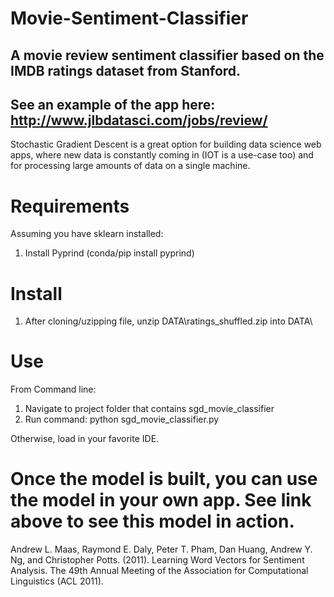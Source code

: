 # Movie-Sentiment-Classifier
## A movie review sentiment classifier based on the IMDB ratings dataset from Stanford.
## See an example of the app here: http://www.jlbdatasci.com/jobs/review/
Stochastic Gradient Descent is a great option for building data science web apps, where new data is constantly coming in (IOT is a use-case too) and for processing large amounts of data on a single machine.

# Requirements
Assuming you have sklearn installed:
1) Install Pyprind (conda/pip install pyprind)

# Install
1) After cloning/uzipping file, unzip DATA\ratings_shuffled.zip into DATA\

# Use
From Command line: 
1) Navigate to project folder that contains sgd_movie_classifier
2) Run command: python sgd_movie_classifier.py

Otherwise, load in your favorite IDE.	

# Once the model is built, you can use the model in your own app. See link above to see this model in action.

Andrew L. Maas, Raymond E. Daly, Peter T. Pham, Dan Huang, Andrew Y. Ng, and Christopher Potts. (2011). Learning Word Vectors for Sentiment Analysis. The 49th Annual Meeting of the Association for Computational Linguistics (ACL 2011).